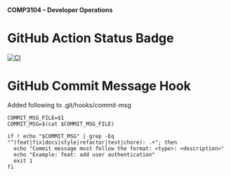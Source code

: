 #### COMP3104 – Developer Operations


# GitHub Action Status Badge
[![CI](https://github.com/MatthewMacalaladGBC/COMP3104/actions/workflows/ci.yml/badge.svg)](https://github.com/MatthewMacalaladGBC/COMP3104/actions/workflows/ci.yml)

# GitHub Commit Message Hook
Added following to .git/hooks/commit-msg
```
COMMIT_MSG_FILE=$1
COMMIT_MSG=$(cat $COMMIT_MSG_FILE)

if ! echo "$COMMIT_MSG" | grep -Eq "^(feat|fix|docs|style|refactor|test|chore): .+"; then
  echo "Commit message must follow the format: <type>: <description>"
  echo "Example: feat: add user authentication"
  exit 1
fi
```